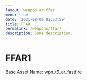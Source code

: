 ```yaml
---
layout: weapon-ar-ffar
menu: true
date: '2021-08-09 01:53:59'
title: FFAR
permalink: /weapons/ffar/
description: Some description.
---
```


# FFAR1

Base Asset Name: wpn_t9_ar_fastfire